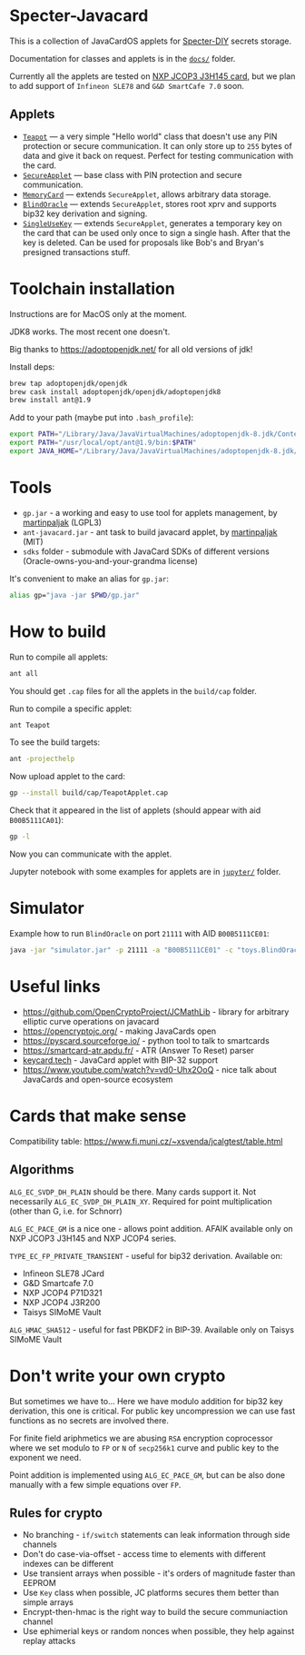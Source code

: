 # Specter-Javacard

This is a collection of JavaCardOS applets for [Specter-DIY](https://github.com/cryptoadvance/specter-diy) secrets storage.

Documentation for classes and applets is in the [`docs/`](./docs) folder.

Currently all the applets are tested on [NXP JCOP3 J3H145 card](https://www.smartcardfocus.com/shop/ilp/id~879/nxp-j3h145-dual-interface-java-card-144k/p/index.shtml), but we plan to add support of `Infineon SLE78` and `G&D SmartCafe 7.0` soon.

## Applets

- [`Teapot`](./docs/Teapot.md) — a very simple "Hello world" class that doesn't use any PIN protection or secure communication. It can only store up to `255` bytes of data and give it back on request. Perfect for testing communication with the card.
- [`SecureApplet`](./docs/SecureApplet.md) — base class with PIN protection and secure communication.
- [`MemoryCard`](./docs/MemoryCard.md) — extends `SecureApplet`, allows arbitrary data storage.
- [`BlindOracle`](./docs/BlindOracle.md) — extends `SecureApplet`, stores root xprv and supports bip32 key derivation and signing.
- [`SingleUseKey`](./docs/SingleUseKey.md) — extends `SecureApplet`, generates a temporary key on the card that can be used only once to sign a single hash. After that the key is deleted. Can be used for proposals like Bob's and Bryan's presigned transactions stuff.

# Toolchain installation

Instructions are for MacOS only at the moment.

JDK8 works. The most recent one doesn't.

Big thanks to https://adoptopenjdk.net/ for all old versions of jdk!

Install deps:

```sh
brew tap adoptopenjdk/openjdk
brew cask install adoptopenjdk/openjdk/adoptopenjdk8
brew install ant@1.9
```

Add to your path (maybe put into `.bash_profile`):

```sh
export PATH="/Library/Java/JavaVirtualMachines/adoptopenjdk-8.jdk/Contents/Home/bin/:$PATH"
export PATH="/usr/local/opt/ant@1.9/bin:$PATH"
export JAVA_HOME="/Library/Java/JavaVirtualMachines/adoptopenjdk-8.jdk/Contents/Home"
```

# Tools

- `gp.jar` - a working and easy to use tool for applets management, by [martinpaljak](https://github.com/martinpaljak/GlobalPlatformPro) (LGPL3)
- `ant-javacard.jar` - ant task to build javacard applet, by [martinpaljak](https://github.com/martinpaljak/ant-javacard) (MIT)
- `sdks` folder - submodule with JavaCard SDKs of different versions (Oracle-owns-you-and-your-grandma license)

It's convenient to make an alias for `gp.jar`:

```sh
alias gp="java -jar $PWD/gp.jar"
```

# How to build

Run to compile all applets:

```sh
ant all
```

You should get `.cap` files for all the applets in the `build/cap` folder.

Run to compile a specific applet:

```sh
ant Teapot
```

To see the build targets:

```sh
ant -projecthelp
```

Now upload applet to the card:

```sh
gp --install build/cap/TeapotApplet.cap
```

Check that it appeared in the list of applets (should appear with aid `B00B5111CA01`):

```sh
gp -l
```

Now you can communicate with the applet.

Jupyter notebook with some examples for applets are in [`jupyter/`](jupyter/) folder.

# Simulator

Example how to run `BlindOracle` on port `21111` with AID `B00B5111CE01`:

```sh
java -jar "simulator.jar" -p 21111 -a "B00B5111CE01" -c "toys.BlindOracleApplet" -u "file://$PWD/build/classes/BlindOracle/"
```

# Useful links

- https://github.com/OpenCryptoProject/JCMathLib - library for arbitrary elliptic curve operations on javacard
- https://opencryptojc.org/ - making JavaCards open
- https://pyscard.sourceforge.io/ - python tool to talk to smartcards
- https://smartcard-atr.apdu.fr/ - ATR (Answer To Reset) parser
- [keycard.tech](https://keycard.tech/) - JavaCard applet with BIP-32 support
- https://www.youtube.com/watch?v=vd0-Uhx2OoQ - nice talk about JavaCards and open-source ecosystem

# Cards that make sense

Compatibility table: https://www.fi.muni.cz/~xsvenda/jcalgtest/table.html

## Algorithms

`ALG_EC_SVDP_DH_PLAIN` should be there. Many cards support it. Not necessarily `ALG_EC_SVDP_DH_PLAIN_XY`. Required for point multiplication (other than G, i.e. for Schnorr)

`ALG_EC_PACE_GM` is a nice one - allows point addition. AFAIK available only on NXP JCOP3 J3H145 and NXP JCOP4 series.

`TYPE_EC_FP_PRIVATE_TRANSIENT` - useful for bip32 derivation.
Available on: 
- Infineon SLE78 JCard
- G&D Smartcafe 7.0
- NXP JCOP4 P71D321
- NXP JCOP4 J3R200
- Taisys SIMoME Vault

`ALG_HMAC_SHA512` - useful for fast PBKDF2 in BIP-39. Available only on Taisys SIMoME Vault

# Don't write your own crypto

But sometimes we have to... 
Here we have modulo addition for bip32 key derivation, this one is critical.
For public key uncompression we can use fast functions as no secrets are involved there.

For finite field ariphmetics we are abusing `RSA` encryption coprocessor where we set modulo to `FP` or `N` of `secp256k1` curve and public key to the exponent we need.

Point addition is implemented using `ALG_EC_PACE_GM`, but can be also done manually with a few simple equations over `FP`.

## Rules for crypto

- No branching - `if/switch` statements can leak information through side channels
- Don't do case-via-offset - access time to elements with different indexes can be different
- Use transient arrays when possible - it's orders of magnitude faster than EEPROM
- Use `Key` class when possible, JC platforms secures them better than simple arrays
- Encrypt-then-hmac is the right way to build the secure communiaction channel
- Use ephimerial keys or random nonces when possible, they help against replay attacks
